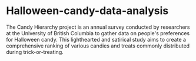 # Halloween-candy-data-analysis
The Candy Hierarchy project is an annual survey conducted by researchers at the University of British Columbia to gather data on people's preferences for Halloween candy. This lighthearted and satirical study aims to create a comprehensive ranking of various candies and treats commonly distributed during trick-or-treating.
